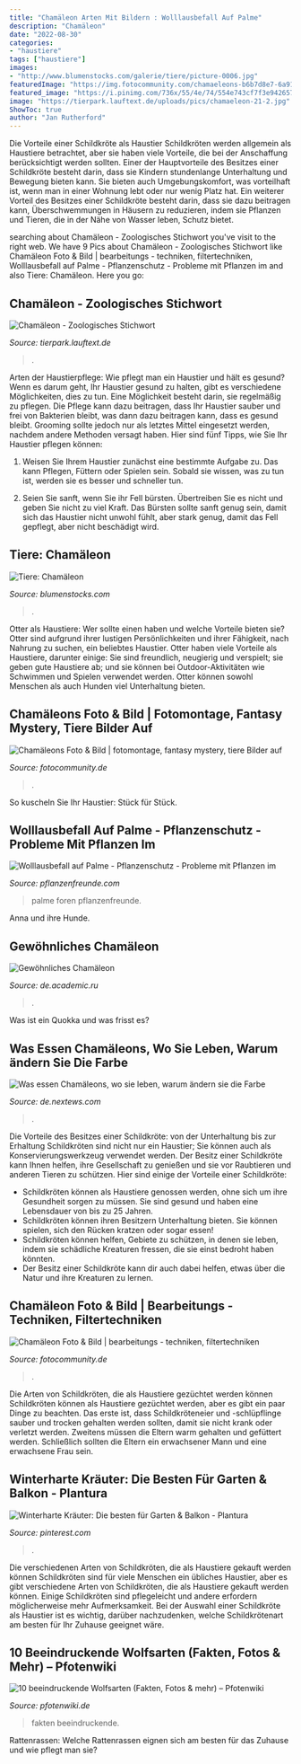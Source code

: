 ```yaml
---
title: "Chamäleon Arten Mit Bildern : Wolllausbefall Auf Palme"
description: "Chamäleon"
date: "2022-08-30"
categories:
- "haustiere"
tags: ["haustiere"]
images:
- "http://www.blumenstocks.com/galerie/tiere/picture-0006.jpg"
featuredImage: "https://img.fotocommunity.com/chamaeleons-b6b7d8e7-6a91-4a88-b4bb-8943c8dff437.jpg?width=1000"
featured_image: "https://i.pinimg.com/736x/55/4e/74/554e743cf7f3e942657a6ee569ce37ed.jpg"
image: "https://tierpark.lauftext.de/uploads/pics/chamaeleon-21-2.jpg"
ShowToc: true
author: "Jan Rutherford"
---
```



Die Vorteile einer Schildkröte als Haustier
Schildkröten werden allgemein als Haustiere betrachtet, aber sie haben viele Vorteile, die bei der Anschaffung berücksichtigt werden sollten. Einer der Hauptvorteile des Besitzes einer Schildkröte besteht darin, dass sie Kindern stundenlange Unterhaltung und Bewegung bieten kann. Sie bieten auch Umgebungskomfort, was vorteilhaft ist, wenn man in einer Wohnung lebt oder nur wenig Platz hat. Ein weiterer Vorteil des Besitzes einer Schildkröte besteht darin, dass sie dazu beitragen kann, Überschwemmungen in Häusern zu reduzieren, indem sie Pflanzen und Tieren, die in der Nähe von Wasser leben, Schutz bietet.

	

		
searching about Chamäleon - Zoologisches Stichwort you've visit to the right web. We have 9 Pics about Chamäleon - Zoologisches Stichwort like Chamäleon Foto &amp; Bild | bearbeitungs - techniken, filtertechniken, Wolllausbefall auf Palme - Pflanzenschutz - Probleme mit Pflanzen im and also Tiere: Chamäleon. Here you go:
		
    
## Chamäleon - Zoologisches Stichwort

<img loading=lazy src="https://tierpark.lauftext.de/uploads/pics/chamaeleon-21-2.jpg" onerror="this.onerror=null;this.src='https://tse3.mm.bing.net/th?id=OIP.NeYyAFSGeSDLo0citv1b7QAAAA&amp;pid=15.1';" alt="Chamäleon - Zoologisches Stichwort">

_Source: tierpark.lauftext.de_

>. 

	

Arten der Haustierpflege: Wie pflegt man ein Haustier und hält es gesund?
Wenn es darum geht, Ihr Haustier gesund zu halten, gibt es verschiedene Möglichkeiten, dies zu tun. Eine Möglichkeit besteht darin, sie regelmäßig zu pflegen. Die Pflege kann dazu beitragen, dass Ihr Haustier sauber und frei von Bakterien bleibt, was dann dazu beitragen kann, dass es gesund bleibt. Grooming sollte jedoch nur als letztes Mittel eingesetzt werden, nachdem andere Methoden versagt haben. Hier sind fünf Tipps, wie Sie Ihr Haustier pflegen können:
1) Weisen Sie Ihrem Haustier zunächst eine bestimmte Aufgabe zu. Das kann Pflegen, Füttern oder Spielen sein. Sobald sie wissen, was zu tun ist, werden sie es besser und schneller tun.

2) Seien Sie sanft, wenn Sie ihr Fell bürsten. Übertreiben Sie es nicht und geben Sie nicht zu viel Kraft. Das Bürsten sollte sanft genug sein, damit sich das Haustier nicht unwohl fühlt, aber stark genug, damit das Fell gepflegt, aber nicht beschädigt wird.

    
## Tiere: Chamäleon

<img loading=lazy src="http://www.blumenstocks.com/galerie/tiere/picture-0006.jpg" onerror="this.onerror=null;this.src='https://tse4.mm.bing.net/th?id=OIP.I9yuHGZ-F48iF05WA5o4zwHaFj&amp;pid=15.1';" alt="Tiere: Chamäleon">

_Source: blumenstocks.com_

>. 

	

Otter als Haustiere: Wer sollte einen haben und welche Vorteile bieten sie?
Otter sind aufgrund ihrer lustigen Persönlichkeiten und ihrer Fähigkeit, nach Nahrung zu suchen, ein beliebtes Haustier. Otter haben viele Vorteile als Haustiere, darunter einige: Sie sind freundlich, neugierig und verspielt; sie geben gute Haustiere ab; und sie können bei Outdoor-Aktivitäten wie Schwimmen und Spielen verwendet werden. Otter können sowohl Menschen als auch Hunden viel Unterhaltung bieten.

    
## Chamäleons Foto &amp; Bild | Fotomontage, Fantasy Mystery, Tiere Bilder Auf

<img loading=lazy src="https://img.fotocommunity.com/chamaeleons-b6b7d8e7-6a91-4a88-b4bb-8943c8dff437.jpg?width=1000" onerror="this.onerror=null;this.src='https://tse1.mm.bing.net/th?id=OIP.eIpUBjLoAXx0zw9r47xlBQHaE8&amp;pid=15.1';" alt="Chamäleons Foto &amp; Bild | fotomontage, fantasy mystery, tiere Bilder auf">

_Source: fotocommunity.de_

>. 

	

So kuscheln Sie Ihr Haustier: Stück für Stück.

    
## Wolllausbefall Auf Palme - Pflanzenschutz - Probleme Mit Pflanzen Im

<img loading=lazy src="https://www.pflanzenfreunde.com/foren/attachment/1345385285-p1000738-jpg/" onerror="this.onerror=null;this.src='https://tse4.mm.bing.net/th?id=OIP.sQSeOXH-LvVXaPmPssWSxAHaJ4&amp;pid=15.1';" alt="Wolllausbefall auf Palme - Pflanzenschutz - Probleme mit Pflanzen im">

_Source: pflanzenfreunde.com_

>palme foren pflanzenfreunde. 

	

Anna und ihre Hunde.

    
## Gewöhnliches Chamäleon

<img loading=lazy src="http://de.academic.ru/pictures/dewiki/51/300px-Gewöhnliches_Chamäleon.jpg" onerror="this.onerror=null;this.src='https://tse1.mm.bing.net/th?id=OIP.8J6SVYhE9JrKRwCJos2EQwHaFj&amp;pid=15.1';" alt="Gewöhnliches Chamäleon">

_Source: de.academic.ru_

>. 

	

Was ist ein Quokka und was frisst es?

    
## Was Essen Chamäleons, Wo Sie Leben, Warum ändern Sie Die Farbe

<img loading=lazy src="http://nextews.com/images/38/f7/38f777c27e5f0ed7.jpg" onerror="this.onerror=null;this.src='https://tse4.mm.bing.net/th?id=OIP.Zv97v1z-s8Ef7edtVMD4vQHaEn&amp;pid=15.1';" alt="Was essen Chamäleons, wo sie leben, warum ändern sie die Farbe">

_Source: de.nextews.com_

>. 

	

Die Vorteile des Besitzes einer Schildkröte: von der Unterhaltung bis zur Erhaltung
Schildkröten sind nicht nur ein Haustier; Sie können auch als Konservierungswerkzeug verwendet werden. Der Besitz einer Schildkröte kann Ihnen helfen, ihre Gesellschaft zu genießen und sie vor Raubtieren und anderen Tieren zu schützen. Hier sind einige der Vorteile einer Schildkröte:
- Schildkröten können als Haustiere genossen werden, ohne sich um ihre Gesundheit sorgen zu müssen. Sie sind gesund und haben eine Lebensdauer von bis zu 25 Jahren.
- Schildkröten können ihren Besitzern Unterhaltung bieten. Sie können spielen, sich den Rücken kratzen oder sogar essen!
- Schildkröten können helfen, Gebiete zu schützen, in denen sie leben, indem sie schädliche Kreaturen fressen, die sie einst bedroht haben könnten.
- Der Besitz einer Schildkröte kann dir auch dabei helfen, etwas über die Natur und ihre Kreaturen zu lernen.

    
## Chamäleon Foto &amp; Bild | Bearbeitungs - Techniken, Filtertechniken

<img loading=lazy src="https://img.fotocommunity.com/chamaeleon-b0ed7c67-85e7-42aa-bf64-f4dcece876ac.jpg?height=1000" onerror="this.onerror=null;this.src='https://tse2.mm.bing.net/th?id=OIP.IMShYHKxieXZZpu74kSQUAHaLH&amp;pid=15.1';" alt="Chamäleon Foto &amp; Bild | bearbeitungs - techniken, filtertechniken">

_Source: fotocommunity.de_

>. 

	

Die Arten von Schildkröten, die als Haustiere gezüchtet werden können
Schildkröten können als Haustiere gezüchtet werden, aber es gibt ein paar Dinge zu beachten. Das erste ist, dass Schildkröteneier und -schlüpflinge sauber und trocken gehalten werden sollten, damit sie nicht krank oder verletzt werden. Zweitens müssen die Eltern warm gehalten und gefüttert werden. Schließlich sollten die Eltern ein erwachsener Mann und eine erwachsene Frau sein.

    
## Winterharte Kräuter: Die Besten Für Garten &amp; Balkon - Plantura

<img loading=lazy src="https://i.pinimg.com/736x/55/4e/74/554e743cf7f3e942657a6ee569ce37ed.jpg" onerror="this.onerror=null;this.src='https://tse1.mm.bing.net/th?id=OIP.OQi6rVXfv2ev0YV9jcyTeAHaOO&amp;pid=15.1';" alt="Winterharte Kräuter: Die besten für Garten &amp; Balkon - Plantura">

_Source: pinterest.com_

>. 

	

Die verschiedenen Arten von Schildkröten, die als Haustiere gekauft werden können
Schildkröten sind für viele Menschen ein übliches Haustier, aber es gibt verschiedene Arten von Schildkröten, die als Haustiere gekauft werden können. Einige Schildkröten sind pflegeleicht und andere erfordern möglicherweise mehr Aufmerksamkeit. Bei der Auswahl einer Schildkröte als Haustier ist es wichtig, darüber nachzudenken, welche Schildkrötenart am besten für Ihr Zuhause geeignet wäre.

    
## 10 Beeindruckende Wolfsarten (Fakten, Fotos &amp; Mehr) – Pfotenwiki

<img loading=lazy src="https://pfotenwiki.de/wp-content/uploads/2021/04/wolfsarten-cover.jpg" onerror="this.onerror=null;this.src='https://tse2.mm.bing.net/th?id=OIP.Um8_4KUsEz0E6xKfjkRhawHaE8&amp;pid=15.1';" alt="10 beeindruckende Wolfsarten (Fakten, Fotos &amp; mehr) – Pfotenwiki">

_Source: pfotenwiki.de_

>fakten beeindruckende. 

	

Rattenrassen: Welche Rattenrassen eignen sich am besten für das Zuhause und wie pflegt man sie?

